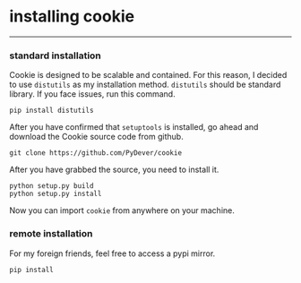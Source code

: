 
# installing cookie
<hr>

### standard installation
Cookie is designed to be scalable and contained. For this reason, I decided to use
`distutils` as my installation method. `distutils` should be
standard library. If you face issues, run this command.
```
pip install distutils
```
After you have confirmed that `setuptools` is installed, go ahead and download
the Cookie source code from github.
```
git clone https://github.com/PyDever/cookie
```
After you have grabbed the source, you need to install it.
```
python setup.py build
python setup.py install
```
Now you can import `cookie` from anywhere on your machine.

### remote installation
For my foreign friends, feel free to access a pypi mirror.
```
pip install
```

